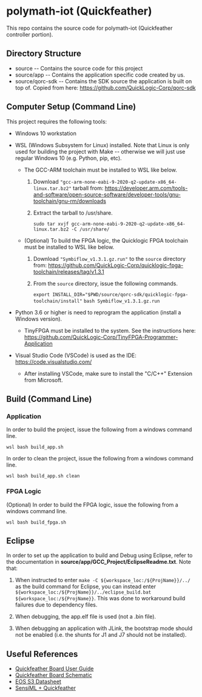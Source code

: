 # polymath-iot (Quickfeather)
This repo contains the source code for polymath-iot (Quickfeather controller portion).

## Directory Structure
- source -- Contains the source code for this project
- source/app -- Contains the application specific code created by us.
- source/qorc-sdk -- Contains the SDK source the application is built on top of. Copied from here: https://github.com/QuickLogic-Corp/qorc-sdk

## Computer Setup (Command Line)
This project requires the following tools:
- Windows 10 workstation
- WSL (Windows Subsystem for Linux) installed. Note that Linux is only used for building the project with Make -- otherwise we will just use regular Windows 10 (e.g. Python, pip, etc).
  - The GCC-ARM toolchain must be installed to WSL like below.
  
    1. Download `"gcc-arm-none-eabi-9-2020-q2-update-x86_64-linux.tar.bz2"` tarball from: https://developer.arm.com/tools-and-software/open-source-software/developer-tools/gnu-toolchain/gnu-rm/downloads

    2. Extract the tarball to /usr/share.

        `sudo tar xvjf gcc-arm-none-eabi-9-2020-q2-update-x86_64-linux.tar.bz2 -C /usr/share/`

  - (Optional) To build the FPGA logic, the Quicklogic FPGA toolchain must be installed to WSL like below.

    1. Download `"Symbiflow_v1.3.1.gz.run"` to the `source` directory from: https://github.com/QuickLogic-Corp/quicklogic-fpga-toolchain/releases/tag/v1.3.1

    2. From the `source` directory, issue the following commands.

       `export INSTALL_DIR="$PWD/source/qorc-sdk/quicklogic-fpga-toolchain/install"`
        `bash Symbiflow_v1.3.1.gz.run`

- Python 3.6 or higher is need to reprogram the application (install a Windows version). 
    - TinyFPGA must be installed to the system. See the instructions here: https://github.com/QuickLogic-Corp/TinyFPGA-Programmer-Application

- Visual Studio Code (VSCode) is used as the IDE: https://code.visualstudio.com/
  - After installing VSCode, make sure to install the "C/C++" Extension from Microsoft.


## Build (Command Line)

### Application

In order to build the project, issue the following from a windows command line.

  `wsl bash build_app.sh`

In order to clean the project, issue the following from a windows command line.

  `wsl bash build_app.sh clean`

### FPGA Logic

(Optional) In order to build the FPGA logic, issue the following from a windows command line.

  `wsl bash build_fpga.sh`

## Eclipse

In order to set up the application to build and Debug using Eclipse, refer to the documentation in **source/app/GCC_Project/EclipseReadme.txt**. Note that:

1. When instructed to enter `make -C ${workspace_loc:/${ProjName}}/../` as the build command for Eclipse, you can instead enter `${workspace_loc:/${ProjName}}/../eclipse_build.bat ${workspace_loc:/${ProjName}}`. This was done to workaround build failures due to dependency files.

2. When debugging, the app.elf file is used (not a .bin file).

3. When debugging an application with JLink, the bootstrap mode should not be enabled (i.e. the shunts for J1 and J7 should not be installed).

## Useful References

* [Quickfeather Board User Guide](https://github.com/QuickLogic-Corp/quick-feather-dev-board/blob/master/doc/QuickFeather_UserGuide.pdf)
* [Quickfeather Board Schematic](https://github.com/QuickLogic-Corp/quick-feather-dev-board/blob/master/doc/quickfeather-board.pdf)
* [EOS S3 Datasheet](https://www.quicklogic.com/wp-content/uploads/2020/12/QL-EOS-S3-Ultra-Low-Power-multicore-MCU-Datasheet-2020.pdf)
* [SensiML + Quickfeather](https://sensiml.com/documentation/firmware/quicklogic-quickfeather/quicklogic-quickfeather.html)
